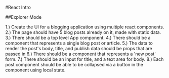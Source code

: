 
#React Intro

##Explorer Mode

1.) Create the UI for a blogging application using multiple react components.
2.) The page should have 5 blog posts already on it, made with static data.
3.) There should be a top level App component.
4.) There should be a component that represents a single blog post or article.
5.) The data to render the post's body, title, and publish data should be props that are passed in
6.) There should be a component that represents a 'new post' form.
7.) There should be an input for title, and a text area for body.
8.) Each post component should be able to be collapsed via a button in the component using local state.
